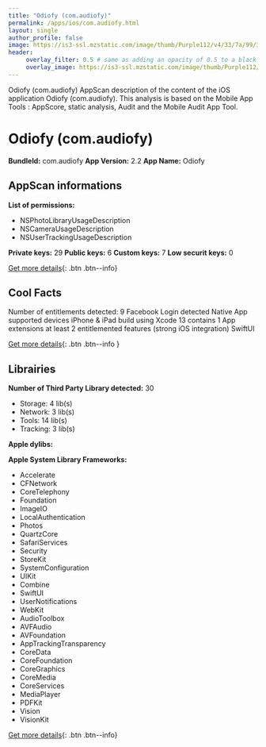 ```yaml
---
title: "Odiofy (com.audiofy)"
permalink: /apps/ios/com.audiofy.html
layout: single
author_profile: false
image: https://is3-ssl.mzstatic.com/image/thumb/Purple112/v4/33/7a/99/337a9998-1015-e8be-1f8f-e2893a184244/AppIcon-0-1x_U007emarketing-0-7-0-85-220.png/512x512bb.jpg
header: 
     overlay_filter: 0.5 # same as adding an opacity of 0.5 to a black background
     overlay_image: https://is3-ssl.mzstatic.com/image/thumb/Purple112/v4/33/7a/99/337a9998-1015-e8be-1f8f-e2893a184244/AppIcon-0-1x_U007emarketing-0-7-0-85-220.png/512x512bb.jpg
---
```

Odiofy (com.audiofy) AppScan description of the content of the iOS application Odiofy (com.audiofy). This analysis is based on the Mobile App Tools : AppScore, static analysis, Audit and the Mobile Audit App Tool.

# Odiofy (com.audiofy)

**BundleId:** com.audiofy
**App Version:** 2.2
**App Name:** Odiofy


## AppScan informations 

**List of permissions:** 
- NSPhotoLibraryUsageDescription
- NSCameraUsageDescription
- NSUserTrackingUsageDescription
  
  
**Private keys:** 29
**Public keys:** 6
**Custom keys:** 7
**Low securit keys:** 0
  
[Get more details](/pricing.html){: .btn .btn--info}

## Cool Facts

Number of entitlements detected: 9
Facebook Login detected
Native App
supported devices iPhone & iPad
build using Xcode 13
contains 1 App extensions
at least 2 entitlemented features (strong iOS integration)
SwiftUI
  
[Get more details](/pricing.html){: .btn .btn--info }

## Librairies 
**Number of Third Party Library detected:** 30
- Storage: 4 lib(s)
- Network: 3 lib(s)
- Tools: 14 lib(s)
- Tracking: 3 lib(s)


**Apple dylibs:**


**Apple System Library Frameworks:**
- Accelerate
- CFNetwork
- CoreTelephony
- Foundation
- ImageIO
- LocalAuthentication
- Photos
- QuartzCore
- SafariServices
- Security
- StoreKit
- SystemConfiguration
- UIKit
- Combine
- SwiftUI
- UserNotifications
- WebKit
- AudioToolbox
- AVFAudio
- AVFoundation
- AppTrackingTransparency
- CoreData
- CoreFoundation
- CoreGraphics
- CoreMedia
- CoreServices
- MediaPlayer
- PDFKit
- Vision
- VisionKit


  
[Get more details](/pricing.html){: .btn .btn--info}

